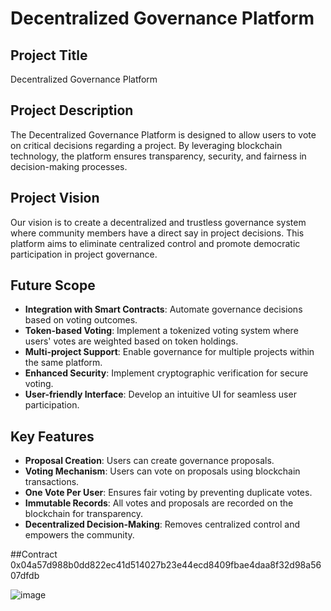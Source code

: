 # Decentralized Governance Platform

## Project Title
Decentralized Governance Platform

## Project Description
The Decentralized Governance Platform is designed to allow users to vote on critical decisions regarding a project. By leveraging blockchain technology, the platform ensures transparency, security, and fairness in decision-making processes.

## Project Vision
Our vision is to create a decentralized and trustless governance system where community members have a direct say in project decisions. This platform aims to eliminate centralized control and promote democratic participation in project governance.

## Future Scope
- **Integration with Smart Contracts**: Automate governance decisions based on voting outcomes.
- **Token-based Voting**: Implement a tokenized voting system where users' votes are weighted based on token holdings.
- **Multi-project Support**: Enable governance for multiple projects within the same platform.
- **Enhanced Security**: Implement cryptographic verification for secure voting.
- **User-friendly Interface**: Develop an intuitive UI for seamless user participation.

## Key Features
- **Proposal Creation**: Users can create governance proposals.
- **Voting Mechanism**: Users can vote on proposals using blockchain transactions.
- **One Vote Per User**: Ensures fair voting by preventing duplicate votes.
- **Immutable Records**: All votes and proposals are recorded on the blockchain for transparency.
- **Decentralized Decision-Making**: Removes centralized control and empowers the community.

##Contract
0x04a57d988b0dd822ec41d514027b23e44ecd8409fbae4daa8f32d98a5607dfdb

![image](https://github.com/user-attachments/assets/1211e4ac-9860-4981-8220-2fd700670f32)

